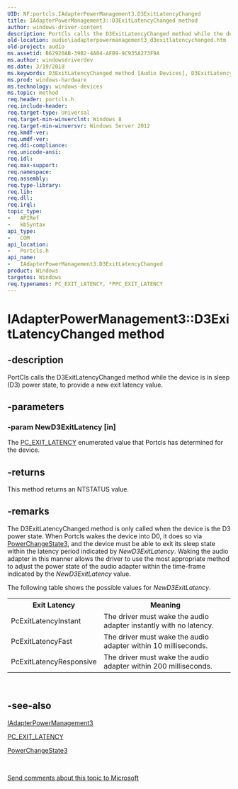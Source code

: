 ```yaml
---
UID: NF:portcls.IAdapterPowerManagement3.D3ExitLatencyChanged
title: IAdapterPowerManagement3::D3ExitLatencyChanged method
author: windows-driver-content
description: PortCls calls the D3ExitLatencyChanged method while the device is in sleep (D3) power state, to provide a new exit latency value.
old-location: audio\iadapterpowermanagement3_d3exitlatencychanged.htm
old-project: audio
ms.assetid: B62920AB-39B2-4A04-AFB9-9C935A273F9A
ms.author: windowsdriverdev
ms.date: 3/19/2018
ms.keywords: D3ExitLatencyChanged method [Audio Devices], D3ExitLatencyChanged method [Audio Devices], IAdapterPowerManagement3 interface, D3ExitLatencyChanged,IAdapterPowerManagement3.D3ExitLatencyChanged, IAdapterPowerManagement3, IAdapterPowerManagement3 interface [Audio Devices], D3ExitLatencyChanged method, IAdapterPowerManagement3::D3ExitLatencyChanged, audio.iadapterpowermanagement3_d3exitlatencychanged, portcls/IAdapterPowerManagement3::D3ExitLatencyChanged
ms.prod: windows-hardware
ms.technology: windows-devices
ms.topic: method
req.header: portcls.h
req.include-header: 
req.target-type: Universal
req.target-min-winverclnt: Windows 8
req.target-min-winversvr: Windows Server 2012
req.kmdf-ver: 
req.umdf-ver: 
req.ddi-compliance: 
req.unicode-ansi: 
req.idl: 
req.max-support: 
req.namespace: 
req.assembly: 
req.type-library: 
req.lib: 
req.dll: 
req.irql: 
topic_type:
-	APIRef
-	kbSyntax
api_type:
-	COM
api_location:
-	Portcls.h
api_name:
-	IAdapterPowerManagement3.D3ExitLatencyChanged
product: Windows
targetos: Windows
req.typenames: PC_EXIT_LATENCY, *PPC_EXIT_LATENCY
---
```


# IAdapterPowerManagement3::D3ExitLatencyChanged method


## -description


PortCls calls the D3ExitLatencyChanged method while the device is in sleep (D3) power state, to provide a new exit latency value.


## -parameters




### -param NewD3ExitLatency [in]

The  <a href="https://msdn.microsoft.com/library/windows/hardware/dn265130">PC_EXIT_LATENCY</a> enumerated value that Portcls has determined for the device.


## -returns



This method returns an NTSTATUS value.




## -remarks



 The D3ExitLatencyChanged method is only called when the device is the D3 power state. When Portcls wakes the device into D0, it does so via <a href="https://msdn.microsoft.com/library/windows/hardware/jj200332">PowerChangeState3</a>, and the device must be able to exit its sleep state within the latency period indicated by <i>NewD3ExitLatency</i>. Waking the audio adapter in this manner allows the driver to use the most appropriate method to adjust the power state of the audio adapter within the time-frame indicated  by the <i>NewD3ExitLatency</i> value.

The following table shows the possible values for <i>NewD3ExitLatency</i>.
  <table>
<tr>
<th>Exit Latency</th>
<th>Meaning</th>
</tr>
<tr>
<td>PcExitLatencyInstant </td>
<td>The driver must wake the audio adapter instantly with no latency. </td>
</tr>
<tr>
<td>PcExitLatencyFast </td>
<td>The driver must wake the audio adapter  within 10 milliseconds.</td>
</tr>
<tr>
<td>PcExitLatencyResponsive</td>
<td>The driver must wake the audio adapter  within 200 milliseconds.</td>
</tr>
</table>
 






## -see-also




<a href="https://msdn.microsoft.com/library/windows/hardware/jj200330">IAdapterPowerManagement3</a>



<a href="https://msdn.microsoft.com/library/windows/hardware/dn265130">PC_EXIT_LATENCY</a>



<a href="https://msdn.microsoft.com/library/windows/hardware/jj200332">PowerChangeState3</a>
 

 

<a href="mailto:wsddocfb@microsoft.com?subject=Documentation%20feedback [audio\audio]:%20IAdapterPowerManagement3::D3ExitLatencyChanged method%20 RELEASE:%20(3/19/2018)&amp;body=%0A%0APRIVACY STATEMENT%0A%0AWe use your feedback to improve the documentation. We don't use your email address for any other purpose, and we'll remove your email address from our system after the issue that you're reporting is fixed. While we're working to fix this issue, we might send you an email message to ask for more info. Later, we might also send you an email message to let you know that we've addressed your feedback.%0A%0AFor more info about Microsoft's privacy policy, see http://privacy.microsoft.com/en-us/default.aspx." title="Send comments about this topic to Microsoft">Send comments about this topic to Microsoft</a>

